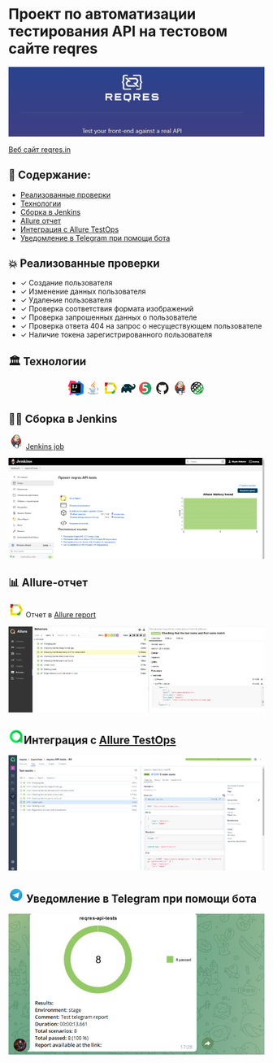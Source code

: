 # Проект по автоматизации тестирования API на тестовом сайте reqres 
<img src="images/reqres_logo.png"/>

<a target="_blank" href="https://reqres.in/">Веб сайт reqres.in</a>


## :memo: Содержание:

- [Реализованные проверки](#boom-Реализованные-проверки)
- [Технологии](#classical_building-Технологии)
- [Сборка в Jenkins](#man_cook-Jenkins-job)
- [Allure отчет](#bar_chart-Allure-отчет)
- [Интеграция с Allure TestOps](#И-нтеграция-с-Allure-TestOps)
- [Уведомление в Telegram при помощи бота](#-Уведомление-в-Telegram-при-помощи-бота)

## :boom: Реализованные проверки

- ✓ Создание пользователя
- ✓ Изменение данных пользователя
- ✓ Удаление пользователя
- ✓ Проверка соответствия формата изображений
- ✓ Проверка запрошенных данных о пользователе
- ✓ Проверка ответа 404 на запрос о несуществующем пользователе
- ✓ Наличие токена зарегистрированного пользователя

## :classical_building: Технологии
<p align="center">
<img width="6%" title="Idea" src="images/intellij-idea.svg">
<img width="6%" title="Java" src="images/Java.svg">
<img width="6%" title="Allure Report" src="images/allure_logo.svg">
<img width="6%" title="Gradle" src="images/Gradle.svg">
<img width="6%" title="JUnit5" src="images/JUnit5.svg">
<img width="6%" title="GitHub" src="images/GitHub.svg">
<img width="6%" title="Jenkins" src="images/Jenkins.svg">
<img width="6%" title="REST Assured" src="images/Rest-Assured.svg">
</p>

## :man_cook: Сборка в Jenkins
<img src="images/Jenkins.svg" width="30" height="30"  alt="Jenkins"/></a>  <a target="_blank" href="https://jenkins.autotests.cloud/job/reqres-API-tests/">Jenkins job</a>
<p align="center">
<a><img src="images/jenkins_job.png" alt="Jenkins"/></a>
</p>


## :bar_chart: Allure-отчет
<img src="images/allure_logo.svg" width="30" height="30"  alt="Allure"/></a> Отчет в <a target="_blank" href="https://jenkins.autotests.cloud/job/reqres-API-tests/4/allure/#">Allure report</a>
<p align="center">
<a><img src="images/allure_report.png" alt="Allure"/></a>
</p>

## <img src="images/allure_testOps_logo.svg" width="30" height="30"  alt="Allure"/></a>Интеграция с <a target="_blank" href="https://allure.autotests.cloud/launch/16339">Allure TestOps</a>

<p align="center">
<img title="Allure TestOps Dashboard" src="images/allure_testOps.png">
</p>

## <img src="images/Telegram.svg" width="30" height="30"  alt="Telegram"/></a> Уведомление в Telegram при помощи бота

<p align="center">
<img title="Allure Overview Dashboard" src="images/telegram_report.png">
</p>

